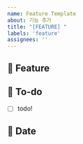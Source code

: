 ```yaml
---
name: Feature Template
about: 기능 추가
title: "[FEATURE] "
labels: 'feature'
assignees: ''
---
```


## 📌  Feature
<!-- 추가할 기능에 대한 내용을 설명해주세요. -->
### 

## 📝  To-do
<!-- 해야 할 일들을 적어주세요. -->
- [ ] todo!

## 📆  Date
<!-- 목표 작업 시작일과 작업 마감일을 명시해주세요. -->